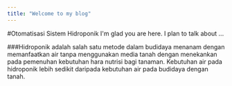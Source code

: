 ```yaml
---
title: "Welcome to my blog"
---
```

#Otomatisasi Sistem Hidroponik
I'm glad you are here. I plan to talk about ...

###Hidroponik adalah salah satu metode dalam budidaya menanam dengan memanfaatkan air tanpa menggunakan media tanah dengan menekankan pada pemenuhan kebutuhan hara nutrisi bagi tanaman. Kebutuhan air pada hidroponik lebih sedikit daripada kebutuhan air pada budidaya dengan tanah.
